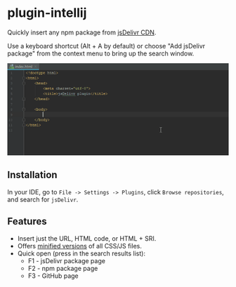 # plugin-intellij

Quickly insert any npm package from [jsDelivr CDN](https://www.jsdelivr.com).

Use a keyboard shortcut (Alt + A by default) or choose "Add jsDelivr package"
from the context menu to bring up the search window.

![Screenshot 1](screenshots/1.gif)

## Installation

In your IDE, go to `File -> Settings -> Plugins`, click `Browse repositories`,
and search for `jsDelivr`.

## Features

 - Insert just the URL, HTML code, or HTML + SRI.
 - Offers [minified versions](https://www.jsdelivr.com/features#minify) of all CSS/JS files.
 - Quick open (press in the search results list):
    - F1 - jsDelivr package page
    - F2 - npm package page
    - F3 - GitHub page

